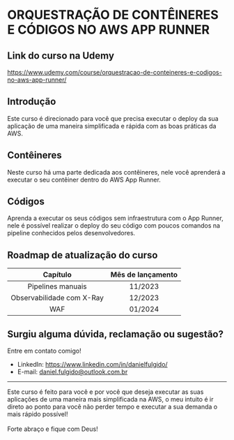 # ORQUESTRAÇÃO DE CONTÊINERES E CÓDIGOS NO AWS APP RUNNER

## Link do curso na Udemy
https://www.udemy.com/course/orquestracao-de-conteineres-e-codigos-no-aws-app-runner/

## Introdução
Este curso é direcionado para você que precisa executar o deploy da sua aplicação de uma maneira simplificada e rápida com as boas práticas da AWS.

## Contêineres
Neste curso há uma parte dedicada aos contêineres, nele você aprenderá a executar o seu contêiner dentro do AWS App Runner.

## Códigos
Aprenda a executar os seus códigos sem infraestrutura com o App Runner, nele é possível realizar o deploy do seu código com poucos comandos na pipeline conhecidos pelos desenvolvedores.

## Roadmap de atualização do curso
Capítulo | Mês de lançamento
:---: | :---:
Pipelines manuais | 11/2023
Observabilidade com X-Ray | 12/2023
WAF | 01/2024

## Surgiu alguma dúvida, reclamação ou sugestão?
Entre em contato comigo!
* LinkedIn: https://www.linkedin.com/in/danielfulgido/
* E-mail: daniel.fulgido@outlook.com.br

---
Este curso é feito para você e por você que deseja executar as suas aplicações de uma maneira mais simplificada na AWS, o meu intuito é ir direto ao ponto para você não perder tempo e executar a sua demanda o mais rápido possível!
<br/>
<br/>
Forte abraço e fique com Deus!